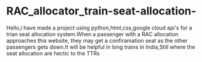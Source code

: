 # RAC_allocator_train-seat-allocation-
Hello,i have made a project using python,html,css,google  cloud api's for a trian seat allocation system.When a passenger with a RAC allocation approaches this website, they may get a confiramation seat as the other passengers gets down.It will be helpful in long trains in India,Still where the seat allocation are hectic to the TTRs

